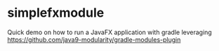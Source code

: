 # simplefxmodule

Quick demo on how to run a JavaFX application with gradle leveraging https://github.com/java9-modularity/gradle-modules-plugin
